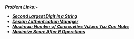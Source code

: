 ***Problem Links:-***

- [***Second Largest Digit in a String***](https://leetcode.com/contest/biweekly-contest-48/problems/second-largest-digit-in-a-string/)
- [***Design Authentication Manager***](https://leetcode.com/contest/biweekly-contest-48/problems/design-authentication-manager/)
- [***Maximum Number of Consecutive Values You Can Make***](https://leetcode.com/contest/biweekly-contest-48/problems/maximum-number-of-consecutive-values-you-can-make/)
- [***Maximize Score After N Operations***](https://leetcode.com/contest/biweekly-contest-48/problems/maximize-score-after-n-operations/)